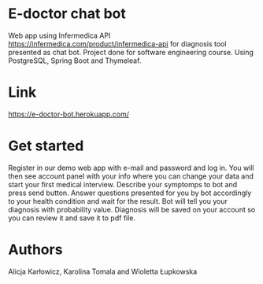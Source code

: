 # E-doctor chat bot
Web app using Infermedica API https://infermedica.com/product/infermedica-api for diagnosis tool presented as chat bot. 
Project done for software engineering course. Using PostgreSQL, Spring Boot and Thymeleaf. 

# Link
https://e-doctor-bot.herokuapp.com/

# Get started
Register in our demo web app with e-mail and password and log in. You will then see account panel with your info where you can change your data and start your first medical interview.
Describe your symptomps to bot and press send button. Answer questions presented for you by bot accordingly to your health condition and wait for the result. Bot will tell you your diagnosis with probability value. Diagnosis will be saved on your account so you can review it and save it to pdf file.

# Authors
Alicja Karłowicz, Karolina Tomala and Wioletta Łupkowska
